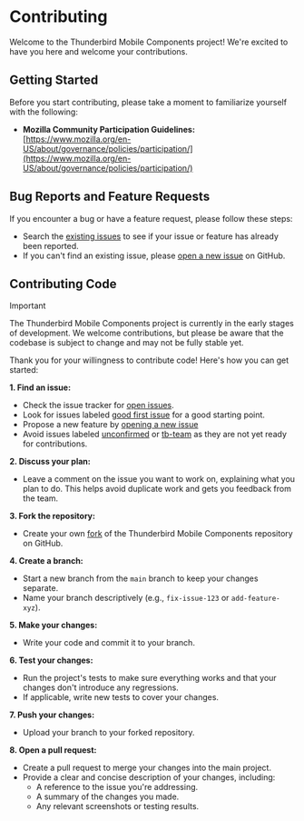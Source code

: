 # Contributing

Welcome to the Thunderbird Mobile Components project! We're excited to have you here and welcome 
your contributions.

## Getting Started

Before you start contributing, please take a moment to familiarize yourself with the following:

- **Mozilla Community Participation Guidelines:** [https://www.mozilla.org/en-US/about/governance/policies/participation/](https://www.mozilla.org/en-US/about/governance/policies/participation/)

## Bug Reports and Feature Requests

If you encounter a bug or have a feature request, please follow these steps:

- Search the [existing issues](https://github.com/thunderbird/thunderbird-mobile-components/issues?q=is%3Aissue) to see if your issue or feature has already been reported.
- If you can't find an existing issue, please [open a new issue](https://github.com/thunderbird/thunderbird-mobile-components/issues/new/choose) on GitHub.

## Contributing Code

> [!IMPORTANT]
> The Thunderbird Mobile Components project is currently in the early stages of development.
> We welcome contributions, but please be aware that the codebase is subject to change and may 
> not be fully stable yet.

Thank you for your willingness to contribute code! Here's how you can get started:

**1. Find an issue:**

- Check the issue tracker for [open issues](https://github.com/thunderbird/thunderbird-mobile-components/issues?q=is%3Aissue+is%3Aopen+-label%3Aunconfirmed+-label%3Atb-team).
- Look for issues labeled [good first issue](https://github.com/thunderbird/thunderbird-mobile-components/labels/good%20first%20issue) for a good starting point.
- Propose a new feature by [opening a new issue](https://github.com/thunderbird/thunderbird-mobile-components/issues/new/choose)
- Avoid issues labeled [unconfirmed](https://github.com/thunderbird/thunderbird-mobile-components/labels/unconfirmed) or [tb-team](https://github.com/thunderbird/thunderbird-mobile-components/labels/tb-team) as they are not yet ready for contributions.

**2. Discuss your plan:**

- Leave a comment on the issue you want to work on, explaining what you plan to do. This helps avoid duplicate work and gets you feedback from the team.

**3. Fork the repository:**

- Create your own [fork](https://docs.github.com/en/pull-requests/collaborating-with-pull-requests/working-with-forks/fork-a-repo) of the Thunderbird Mobile Components repository on GitHub.

**4. Create a branch:**

- Start a new branch from the `main` branch to keep your changes separate.
- Name your branch descriptively (e.g., `fix-issue-123` or `add-feature-xyz`).

**5. Make your changes:**

- Write your code and commit it to your branch.

**6. Test your changes:**

- Run the project's tests to make sure everything works and that your changes don't introduce any regressions.
- If applicable, write new tests to cover your changes.

**7. Push your changes:**

- Upload your branch to your forked repository.

**8. Open a pull request:**

- Create a pull request to merge your changes into the main project.
- Provide a clear and concise description of your changes, including:
    - A reference to the issue you're addressing.
    - A summary of the changes you made.
    - Any relevant screenshots or testing results.
